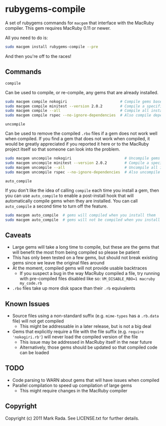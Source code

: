 # rubygems-compile

A set of rubygems commands for `macgem` that interface with the
MacRuby compiler. This gem requires MacRuby 0.11 or newer.

All you need to do is:

```bash
sudo macgem install rubygems-compile --pre
```

And then you're off to the races!

## Commands

`compile`

  Can be used to compile, or re-compile, any gems that are already
  installed.

```bash
sudo macgem compile nokogiri                        # Compile gems based on names you provide
sudo macgem compile minitest --version 2.0.2        # Compile a specific version of a gem
sudo macgem compile --all                           # Compile all installed gems
sudo macgem compile rspec --no-ignore-dependencies  # Also compile dependencies
```

`uncompile`

  Can be used to remove the compiled `.rbo` files if a gem does not
  work well when compiled. If you find a gem that does not work when
  compiled, it would be greatly appreciated if you reported it here or
  to the MacRuby project itself so that someone can look into the
  problem.

```bash
sudo macgem uncompile nokogiri                        # Uncompile gems based on names you provide
sudo macgem uncompile minitest --version 2.0.2        # Compile a specific version of a gem
sudo macgem uncompile --all                           # Uncompile all installed gems
sudo macgem uncompile rspec --no-ignore-dependencies  # Also uncompile dependencies
```

`auto_compile`

  If you don't like the idea of calling `compile` each time you
  install a gem, then you can use `auto_compile` to enable a
  post-install hook that will automatically compile gems when they are
  installed. You can call `auto_compile` a second time to turn off the
  feature.

```bash
sudo macgem auto_compile  # gems will compiled when you install them
sudo macgem auto_compile  # gems will not be compiled when you install them
```

## Caveats

* Large gems will take a long time to compile, but these are the gems
  that will benefit the most from being compiled so please be patient
* This has only been tested on a few gems, but should not break
  existing gems since we leave the original files around
* At the moment, compiled gems will not provide usable backtraces
  + If you suspect a bug in the way MacRuby compiled a file, try running with pre-compiled files disabled like so: `VM_DISABLE_RBO=1 macruby my_code.rb`
* `.rbo` files take up more disk space than their `.rb` equivalents

## Known Issues

* Source files using a non-standard suffix (e.g. `mime-types` has a `.rb.data` file) will not get compiled
  + This might be addressable in a later release, but is not a big deal
* Gems that explicitly require a file with the file suffix (e.g. `require 'nokogiri.rb'`) will never load the compiled version of the file
  + This issue may be addressed in MacRuby itself in the near future
  + Alternatively, those gems should be updated so that compiled code can be loaded

## TODO

* Code parsing to WARN about gems that will have issues when compiled
* Parallel compilation to speed up compilation of large gems
  + This might require changes in the MacRuby compiler

## Copyright

Copyright (c) 2011 Mark Rada. See LICENSE.txt for further details.

